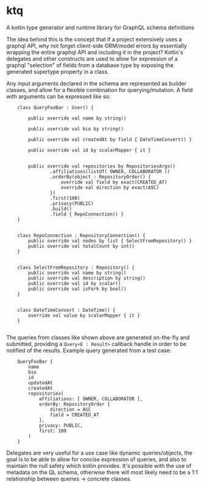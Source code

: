 
# ktq

A kotlin type generator and runtime library for GraphQL schema definitions

The idea behind this is the concept that if a project extensively uses a graphql API, why not forget client-side ORM/model errors by essentially wrapping the entire graphql API and including it in the project? Kotlin's delegates and other constructs are used to allow for expression of a graphql "selection" of fields from a database type by exposing the generated supertype property in a class.

Any input arguments declared in the schema are represented as builder classes, and allow for a flexible combination for querying/mutation. A field with arguments can be expressed like so:

```
    class QueryFooBar : User() {
    
        public override val name by string()
        
        public override val bio by string()
        
        public override val createdAt by field { DateTimeConvert() }
        
        public override val id by scalarMapper { it }
        

        public override val repositories by RepositoriesArgs()
                .affiliations(listOf( OWNER, COLLABORATOR ))
                .orderBy(object : RepositoryOrder() {
                    override val field by exact(CREATED_AT)
                    override val direction by exact(ASC)
                })
                .first(100)
                .privacy(PUBLIC)
                .build()
                .field { RepoConnection() }
    }


    class RepoConnection : RepositoryConnection() {
        public override val nodes by list { SelectFromRepository() }
        public override val totalCount by int()
    }
    

    class SelectFromRepository : Repository() {
        public override val name by string()
        public override val description by string()
        public override val id by scalar()
        public override val isFork by bool()
    }
    
    
    class DateTimeConvert : DateTime() {
        override val value by scalarMapper { it }
    }
    
```

The queries from classes like shown above are generated on-the-fly and submitted, providing a `Query<E : Result>` callback handle in order to be notified of the results. Example query generated from a test case:

```
    QueryFooBar {
        name
        bio
        id
        updatedAt
        createdAt
        repositories(
            affiliations: [ OWNER, COLLABORATOR ],
            orderBy: RepositoryOrder {
                direction = ASC
                field = CREATED_AT
            },
            privacy: PUBLIC,
            first: 100
        )
    }
```
Delegates are very useful for a use case like dynamic queries/objects, the goal is to be able to allow for concise expression of queries, and also to maintain the null safety which kotlin provides. It's possible with the use of metadata on the QL schema, otherwise there will most likely need to be a 1:1 relationship between queries -> concrete classes.